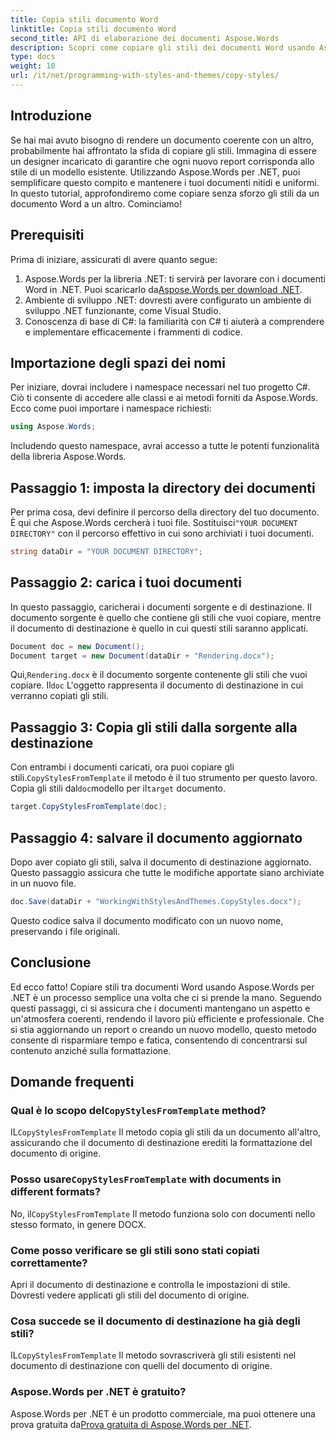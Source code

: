 ```yaml
---
title: Copia stili documento Word
linktitle: Copia stili documento Word
second_title: API di elaborazione dei documenti Aspose.Words
description: Scopri come copiare gli stili dei documenti Word usando Aspose.Words per .NET. Segui la nostra guida passo passo per garantire una formattazione coerente dei documenti senza sforzo.
type: docs
weight: 10
url: /it/net/programming-with-styles-and-themes/copy-styles/
---
```

## Introduzione

Se hai mai avuto bisogno di rendere un documento coerente con un altro, probabilmente hai affrontato la sfida di copiare gli stili. Immagina di essere un designer incaricato di garantire che ogni nuovo report corrisponda allo stile di un modello esistente. Utilizzando Aspose.Words per .NET, puoi semplificare questo compito e mantenere i tuoi documenti nitidi e uniformi. In questo tutorial, approfondiremo come copiare senza sforzo gli stili da un documento Word a un altro. Cominciamo!

## Prerequisiti

Prima di iniziare, assicurati di avere quanto segue:

1.  Aspose.Words per la libreria .NET: ti servirà per lavorare con i documenti Word in .NET. Puoi scaricarlo da[Aspose.Words per download .NET](https://releases.aspose.com/words/net/).
2. Ambiente di sviluppo .NET: dovresti avere configurato un ambiente di sviluppo .NET funzionante, come Visual Studio.
3. Conoscenza di base di C#: la familiarità con C# ti aiuterà a comprendere e implementare efficacemente i frammenti di codice.

## Importazione degli spazi dei nomi

Per iniziare, dovrai includere i namespace necessari nel tuo progetto C#. Ciò ti consente di accedere alle classi e ai metodi forniti da Aspose.Words. Ecco come puoi importare i namespace richiesti:

```csharp
using Aspose.Words;
```

Includendo questo namespace, avrai accesso a tutte le potenti funzionalità della libreria Aspose.Words.

## Passaggio 1: imposta la directory dei documenti

 Per prima cosa, devi definire il percorso della directory del tuo documento. È qui che Aspose.Words cercherà i tuoi file. Sostituisci`"YOUR DOCUMENT DIRECTORY"` con il percorso effettivo in cui sono archiviati i tuoi documenti.

```csharp
string dataDir = "YOUR DOCUMENT DIRECTORY";
```

## Passaggio 2: carica i tuoi documenti

In questo passaggio, caricherai i documenti sorgente e di destinazione. Il documento sorgente è quello che contiene gli stili che vuoi copiare, mentre il documento di destinazione è quello in cui questi stili saranno applicati. 

```csharp
Document doc = new Document();
Document target = new Document(dataDir + "Rendering.docx");
```

 Qui,`Rendering.docx` è il documento sorgente contenente gli stili che vuoi copiare. Il`doc` L'oggetto rappresenta il documento di destinazione in cui verranno copiati gli stili.

## Passaggio 3: Copia gli stili dalla sorgente alla destinazione

 Con entrambi i documenti caricati, ora puoi copiare gli stili.`CopyStylesFromTemplate` il metodo è il tuo strumento per questo lavoro. Copia gli stili dal`doc`modello per il`target` documento.

```csharp
target.CopyStylesFromTemplate(doc);
```

## Passaggio 4: salvare il documento aggiornato

Dopo aver copiato gli stili, salva il documento di destinazione aggiornato. Questo passaggio assicura che tutte le modifiche apportate siano archiviate in un nuovo file.

```csharp
doc.Save(dataDir + "WorkingWithStylesAndThemes.CopyStyles.docx");
```

Questo codice salva il documento modificato con un nuovo nome, preservando i file originali.

## Conclusione

Ed ecco fatto! Copiare stili tra documenti Word usando Aspose.Words per .NET è un processo semplice una volta che ci si prende la mano. Seguendo questi passaggi, ci si assicura che i documenti mantengano un aspetto e un'atmosfera coerenti, rendendo il lavoro più efficiente e professionale. Che si stia aggiornando un report o creando un nuovo modello, questo metodo consente di risparmiare tempo e fatica, consentendo di concentrarsi sul contenuto anziché sulla formattazione.

## Domande frequenti

###  Qual è lo scopo del`CopyStylesFromTemplate` method?  
 IL`CopyStylesFromTemplate` Il metodo copia gli stili da un documento all'altro, assicurando che il documento di destinazione erediti la formattazione del documento di origine.

###  Posso usare`CopyStylesFromTemplate` with documents in different formats?  
 No, il`CopyStylesFromTemplate` Il metodo funziona solo con documenti nello stesso formato, in genere DOCX.

### Come posso verificare se gli stili sono stati copiati correttamente?  
Apri il documento di destinazione e controlla le impostazioni di stile. Dovresti vedere applicati gli stili del documento di origine.

### Cosa succede se il documento di destinazione ha già degli stili?  
 IL`CopyStylesFromTemplate` Il metodo sovrascriverà gli stili esistenti nel documento di destinazione con quelli del documento di origine.

### Aspose.Words per .NET è gratuito?  
 Aspose.Words per .NET è un prodotto commerciale, ma puoi ottenere una prova gratuita da[Prova gratuita di Aspose.Words per .NET](https://releases.aspose.com/).